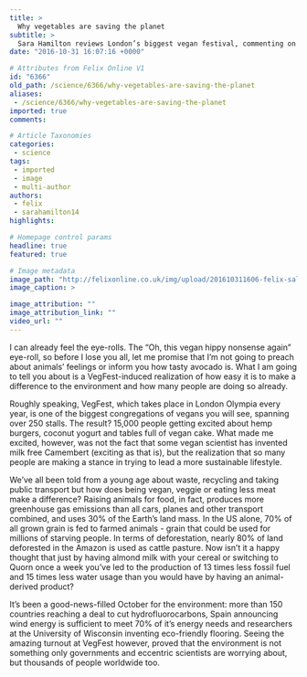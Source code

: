 ```yaml
---
title: >
  Why vegetables are saving the planet
subtitle: >
  Sara Hamilton reviews London’s biggest vegan festival, commenting on how cutting down on meat may be the answer to our environmental problems
date: "2016-10-31 16:07:16 +0000"

# Attributes from Felix Online V1
id: "6366"
old_path: /science/6366/why-vegetables-are-saving-the-planet
aliases:
 - /science/6366/why-vegetables-are-saving-the-planet
imported: true
comments:

# Article Taxonomies
categories:
 - science
tags:
 - imported
 - image
 - multi-author
authors:
 - felix
 - sarahamilton14
highlights:

# Homepage control params
headline: true
featured: true

# Image metadata
image_path: "http://felixonline.co.uk/img/upload/201610311606-felix-salad-498203_1280.jpg"
image_caption: >

image_attribution: ""
image_attribution_link: ""
video_url: ""
---
```


I can already feel the eye-rolls. The “Oh, this vegan hippy nonsense again” eye-roll, so before I lose you all, let me promise that I’m not going to preach about animals’ feelings or inform you how tasty avocado is. What I am going to tell you about is a VegFest-induced realization of how easy it is to make a difference to the environment and how many people are doing so already.

Roughly speaking, VegFest, which takes place in London Olympia every year, is one of the biggest congregations of vegans you will see, spanning over 250 stalls. The result? 15,000 people getting excited about hemp burgers, coconut yogurt and tables full of vegan cake. What made me excited, however, was not the fact that some vegan scientist has invented milk free Camembert (exciting as that is), but the realization that so many people are making a stance in trying to lead a more sustainable lifestyle.

We’ve all been told from a young age about waste, recycling and taking public transport but how does being vegan, veggie or eating less meat make a difference? Raising animals for food, in fact, produces more greenhouse gas emissions than all cars, planes and other transport combined, and uses 30% of the Earth’s land mass. In the US alone, 70% of all grown grain is fed to farmed animals - grain that could be used for millions of starving people. In terms of deforestation, nearly 80% of land deforested in the Amazon is used as cattle pasture. Now isn’t it a happy thought that just by having almond milk with your cereal or switching to Quorn once a week you’ve led to the production of 13 times less fossil fuel and 15 times less water usage than you would have by having an animal-derived product?

It’s been a good-news-filled October for the environment: more than 150 countries reaching a deal to cut hydrofluorocarbons, Spain announcing wind energy is sufficient to meet 70% of it’s energy needs and researchers at the University of Wisconsin inventing eco-friendly flooring. Seeing the amazing turnout at VegFest however, proved that the environment is not something  only governments and eccentric scientists are worrying about, but thousands of people worldwide too.
